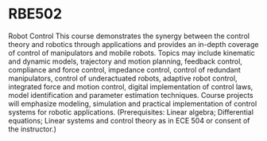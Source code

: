 # RBE502
Robot Control
This course demonstrates the synergy between the control theory and robotics through applications and provides an in-depth coverage of control of manipulators and mobile robots. Topics may include kinematic and dynamic models, trajectory and motion planning, feedback control, compliance and force control, impedance control, control of redundant manipulators, control of underactuated robots, adaptive robot control, integrated force and motion control, digital implementation of control laws, model identification and parameter estimation techniques. Course projects will emphasize modeling, simulation and practical implementation of control systems for robotic applications. (Prerequisites: Linear algebra; Differential equations; Linear systems and control theory as in ECE 504 or consent of the instructor.)

